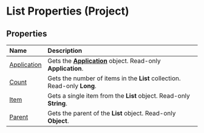 
# List Properties (Project)

## Properties



|**Name**|**Description**|
|:-----|:-----|
|[Application](55f48bb5-e5cc-8117-9e01-be55964690af.md)|Gets the  **[Application](8eb91712-7784-a102-38c0-19bb056c27e9.md)** object. Read-only **Application**.|
|[Count](d417857d-99f9-3c82-f211-4dd0241deb44.md)|Gets the number of items in the  **List** collection. Read-only **Long**.|
|[Item](9dbe7805-82b7-650a-28c4-ec4d22914f66.md)|Gets a single item from the **List** object. Read-only **String**.|
|[Parent](08d2d7d8-fafc-8f60-be78-c2d462005eaf.md)|Gets the parent of the  **List** object. Read-only **Object**.|
